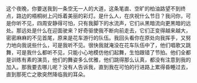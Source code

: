 这个夜晚，你要送我到一条空无一人的大道，这条笔直、空旷的柏油路望不到终点，路边的梧桐树上闪烁着美丽的彩灯。是什么人，在庆祝什么节日？我问你，可是你听不见，四周安静得可怕，只有我脚下的水流声，它们从黑暗流向更黑暗的远处。那远处是什么在迎面驶来？好奇驱使我不断向前走去，它们正变得越来越大，密密麻麻的不见首尾，原来是花车游行的队伍。我回头看你在原处向我挥手，又努力地向我说些什么，可是我听不见。很快我就淹没在花车队伍中了，他们唱歌又跳舞，可是我什么都听不见，只能小心地模仿他们起舞，生怕跟错了节拍。他们全都是训练有素的演员，他们的舞姿多么优雅，他们跳得那么认真，都没有注意到我的加入。那我要去哪儿呢？没有人告诉我，直到我在可怕的行进路上累得昏睡过去，直到那死亡之歌突然降临我的耳朵。
